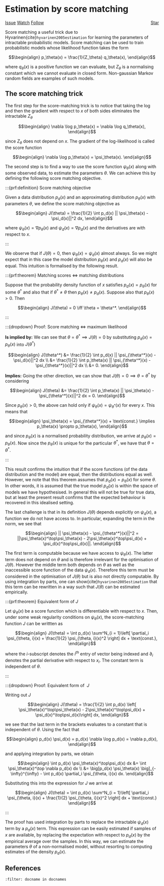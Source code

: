 # Estimation by score matching

<script async defer src="https://buttons.github.io/buttons.js"></script>
<a class="github-button" href="https://github.com/stratisMarkou/random-walks" data-color-scheme="no-preference: light; light: light; dark: dark;" data-icon="octicon-star" data-size="large" aria-label="Star stratisMarkou/random-walks on GitHub" style="float: right;">Star</a>
<a class="github-button" href="https://github.com/stratisMarkou/random-walks/issues" data-color-scheme="no-preference: light; light: light; dark: dark;" data-icon="octicon-issue-opened" data-size="large" aria-label="Issue stratisMarkou/random-walks on GitHub">Issue</a>
<a class="github-button" href="https://github.com/stratisMarkou/random-walks/subscription" data-color-scheme="no-preference: light; light: light; dark: dark;" data-icon="octicon-eye" data-size="large" aria-label="Watch stratisMarkou/random-walks on GitHub">Watch</a>
<a class="github-button" href="https://github.com/stratisMarkou" data-color-scheme="no-preference: light; light: light; dark: dark;" data-size="large" aria-label="Follow @stratisMarkou on GitHub">Follow</a>

Score matching a useful trick due to Hyvarinen{cite}`hyvarinen2005estimation` for learning the parameters of intractable probabilistic models.
Score matching can be used to train probabilistic models whose likelihood function takes the form

$$\begin{align}
p_\theta(x) = \frac{1}{Z_\theta} q_\theta(x),
\end{align}$$

where $q_\theta(x)$ is a positive function we can evaluate, but $Z_\theta$ is a normalising constant which we cannot evaluate in closed form.
Non-gaussian Markov random fields are examples of such models.

## The score matching trick

The first step for the score-matching trick is to notice that taking the log and then the gradient with respect to $x$ of both sides eliminates the intractable $Z_\theta$

$$\begin{align}
\nabla \log p_\theta(x) = \nabla \log q_\theta(x),
\end{align}$$

since $Z_\theta$ does not depend on $x$.
The gradient of the log-likelihood is called the score function

$$\begin{align}
\nabla \log p_\theta(x) = \psi_\theta(x).
\end{align}$$

The second step is to find a way to use the score function $\psi_\theta(x)$ along with some observed data, to estimate the parameters $\theta$.
We can achieve this by defining the following score matching objective.

:::{prf:definition} Score matching objective

Given a data distribution $p_d(x)$ and an approximating distribution $p_\theta(x)$ with parameters $\theta$, we define the score matching objective as
    
$$\begin{align}
J(\theta) = \frac{1}{2} \int p_d(x) || \psi_\theta(x) - \psi_d(x)||^2 dx,
\end{align}$$
    
where $\psi_\theta(x) = \nabla p_\theta(x)$ and $\psi_d(x) = \nabla p_d(x)$ and the derivatives are with respect to $x$.

:::

We observe that if $J(\theta) = 0$, then $\psi_\theta(x) = \psi_d(x)$ almost always.
So we might expect that in this case the model distribution $p_\theta(x)$ and $p_d(x)$ will also be equal. 
This intuition is formalised by the following result.

:::{prf:theorem} Matching scores $\iff$ matching distributions

Suppose that the probability density function of $x$ satisfies $p_d(x) = p_\theta(x)$ for some $\theta^*$ and also that if $\theta^* \neq \theta$ then $p_\theta(x) \neq p_d(x)$.
Suppose also that $p_\theta(x) > 0$. Then
    
$$\begin{align}
J(\theta) = 0 \iff \theta = \theta^*.
\end{align}$$
    
:::

:::{dropdown} Proof: Score matching $\iff$ maximum likelihood
    
    
__Is implied by:__
We can see that $\theta = \theta^* \implies J(\theta) = 0$ by substituting $p_d(x) = p_\theta(x)$ into $J(\theta^*)$ 
    
$$\begin{align}
J(\theta^*) &= \frac{1}{2} \int p_d(x) || \psi_{\theta^*}(x) - \psi_d(x)||^2 dx \\
            &= \frac{1}{2} \int p_\theta(x) || \psi_{\theta^*}(x) - \psi_{\theta^*}(x)||^2 dx \\
            &= 0.
\end{align}$$
    
__Implies:__
Going the other direction, we can show that $J(\theta) = 0 \implies \theta = \theta^*$ by considering
    
$$\begin{align}
J(\theta) &= \frac{1}{2} \int p_\theta(x) || \psi_\theta(x) - \psi_{\theta^*}(x)||^2 dx = 0.
\end{align}$$
    
Since $p_\theta(x) > 0$, the above can hold only if $\psi_\theta(x) = \psi_{\theta^*}(x)$ for every $x$. This means that
    
$$\begin{align}
\psi_\theta(x) = \psi_{\theta^*}(x) + \text{const.} \implies p_\theta(x) \propto p_\theta(x),
\end{align}$$
    
and since $p_\theta(x)$ is a normalised probability distribution, we arrive at $p_\theta(x) = p_\theta(x)$. Now since the $p_\theta(x)$ is unique for the particular $\theta^*$, we have that $\theta = \theta^*$.

:::

This result confirms the intuition that if the score functions (of the data distribution and the model) are equal, then the distributions equal as well.
However, we note that this theorem assumes that $p_d(x) = p_\theta(x)$ for some $\theta$.
In other words, it is assumed that the true model $p_d(x)$ is within the space of models we have hypothesised.
In general this will not be true for true data, but at least the present result confirms that the expected behaviour is recovered in this idealised setting.

The last challenge is that in its definition $J(\theta)$ depends explicitly on $\psi_d(x)$, a function we do not have access to.
In particular, expanding the term in the norm, we see that

$$\begin{align}
|| \psi_\theta(x) - \psi_{\theta^*}(x)||^2 = ||\psi_\theta(x)^\top\psi_\theta(x) - 2\psi_\theta(x)^\top\psi_d(x) + \psi_d(x)^\top\psi_d(x)||.
\end{align}$$

The first term is computable because we have access to $\psi_\theta(x)$.
The latter term does not depend on $\theta$ and is therefore irrelevant for the optimisation of $J(\theta)$.
However the middle term both depends on $\theta$ as well as the inaccessible score function of the data $\psi_d(x)$.
Therefore this term must be considered in the optimisation of $J(\theta)$ but is also not directly computable.
By using integration by parts, one can show{cite}`hyvarinen2005estimation` that this term can be rewritten in a way such that $J(\theta)$ can be estimated empirically.

:::{prf:theorem} Equivalent form of $J$

Let $\psi_\theta(x)$ be a score function which is differentiable with respect to $x.$
Then, under some weak regularity conditions on $\psi_\theta(x),$ the score-matching function $J$ can be writtten as
    
$$\begin{align}
J(\theta) = \int p_d(x) \sum^N_{i = 1}\left[ \partial_i \psi_{\theta, i}(x) + \frac{1}{2} \psi_{\theta, i}(x)^2 \right] dx + \text{const.},
\end{align}$$
    
where the $i$-subscript denotes the $i^{th}$ entry of vector being indexed and $\partial_i$ denotes the partial derivative with respect to $x_i$. The constant term is independent of $\theta$.
    
:::

:::{dropdown} Proof: Equivalent form of $~J$

    
Writing out $J$

$$\begin{align}
J(\theta) = \frac{1}{2} \int p_d(x) \left[ \psi_\theta(x)^\top\psi_\theta(x) - 2\psi_\theta(x)^\top\psi_d(x) + \psi_d(x)^\top\psi_d(x)\right] dx,
\end{align}$$
    
we see that the last term in the brackets evaluates to a constant that is independent of $\theta$. Using the fact that
    
$$\begin{align}
p_d(x) \psi_d(x) = p_d(x) \nabla \log p_d(x) = \nabla p_d(x),
\end{align}$$
    
and applying integration by parts, we obtain

$$\begin{align}
\int p_d(x) \psi_\theta(x)^\top\psi_d(x) dx &= \int \psi_\theta(x)^\top \nabla p_d(x) dx \\
&= \big[p_d(x) \psi_\theta(x) \big]_{-\infty}^{\infty} - \int p_d(x) \partial_i \psi_{\theta, i}(x) dx.
\end{align}$$
    
Substituting this into the expression for $J$ we arrive at
    
$$\begin{align}
J(\theta) = \int p_d(x) \sum^N_{i = 1}\left[ \partial_i \psi_{\theta, i}(x) + \frac{1}{2} \psi_{\theta, i}(x)^2 \right] dx + \text{const.}
\end{align}$$
    
:::



The proof has used integration by parts to replace the intractable $\psi_d(x)$ term by a $p_d(x)$ term.
This expression can be easily estimated if samples of $x$ are available, by replacing the expectation with respect to $p_d(x)$ by the empirical average over the samples.
In this way, we can estimate the parameters $\theta$ of a non-normalised model, without resorting to computing estimates of the density $p_d(x)$.

## References

```{bibliography}
:filter: docname in docnames
```